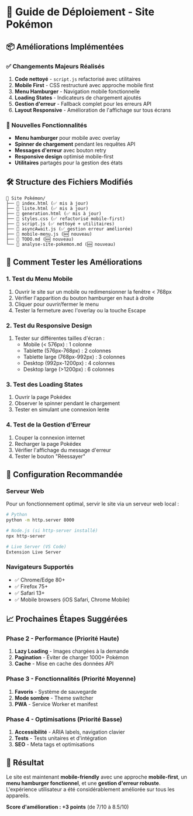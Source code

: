 # 🚀 Guide de Déploiement - Site Pokémon

## 📦 Améliorations Implémentées

### ✅ Changements Majeurs Réalisés

1. **Code nettoyé** - `script.js` refactorisé avec utilitaires
2. **Mobile First** - CSS restructuré avec approche mobile first
3. **Menu Hamburger** - Navigation mobile fonctionnelle
4. **Loading States** - Indicateurs de chargement ajoutés
5. **Gestion d'erreur** - Fallback complet pour les erreurs API
6. **Layout Responsive** - Amélioration de l'affichage sur tous écrans

### 📱 Nouvelles Fonctionnalités

- **Menu hamburger** pour mobile avec overlay
- **Spinner de chargement** pendant les requêtes API
- **Messages d'erreur** avec bouton retry
- **Responsive design** optimisé mobile-first
- **Utilitaires** partagés pour la gestion des états

## 🛠️ Structure des Fichiers Modifiés

```
📁 Site Pokémon/
├── 📄 index.html (✅ mis à jour)
├── 📄 liste.html (✅ mis à jour)
├── 📄 generation.html (✅ mis à jour)
├── 📄 styles.css (✅ refactorisé mobile-first)
├── 📄 script.js (✅ nettoyé + utilitaires)
├── 📄 asyncAwait.js (✅ gestion erreur améliorée)
├── 📄 mobile-menu.js (🆕 nouveau)
├── 📄 TODO.md (🆕 nouveau)
└── 📄 analyse-site-pokemon.md (🆕 nouveau)
```

## 🎯 Comment Tester les Améliorations

### 1. Test du Menu Mobile
1. Ouvrir le site sur un mobile ou redimensionner la fenêtre < 768px
2. Vérifier l'apparition du bouton hamburger en haut à droite
3. Cliquer pour ouvrir/fermer le menu
4. Tester la fermeture avec l'overlay ou la touche Escape

### 2. Test du Responsive Design
1. Tester sur différentes tailles d'écran :
   - Mobile (< 576px) : 1 colonne
   - Tablette (576px-768px) : 2 colonnes
   - Tablette large (768px-992px) : 3 colonnes
   - Desktop (992px-1200px) : 4 colonnes
   - Desktop large (>1200px) : 6 colonnes

### 3. Test des Loading States
1. Ouvrir la page Pokédex
2. Observer le spinner pendant le chargement
3. Tester en simulant une connexion lente

### 4. Test de la Gestion d'Erreur
1. Couper la connexion internet
2. Recharger la page Pokédex
3. Vérifier l'affichage du message d'erreur
4. Tester le bouton "Réessayer"

## 🔧 Configuration Recommandée

### Serveur Web
Pour un fonctionnement optimal, servir le site via un serveur web local :

```bash
# Python
python -m http.server 8000

# Node.js (si http-server installé)
npx http-server

# Live Server (VS Code)
Extension Live Server
```

### Navigateurs Supportés
- ✅ Chrome/Edge 80+
- ✅ Firefox 75+
- ✅ Safari 13+
- ✅ Mobile browsers (iOS Safari, Chrome Mobile)

## 📈 Prochaines Étapes Suggérées

### Phase 2 - Performance (Priorité Haute)
1. **Lazy Loading** - Images chargées à la demande
2. **Pagination** - Éviter de charger 1000+ Pokémon
3. **Cache** - Mise en cache des données API

### Phase 3 - Fonctionnalités (Priorité Moyenne)
1. **Favoris** - Système de sauvegarde
2. **Mode sombre** - Theme switcher
3. **PWA** - Service Worker et manifest

### Phase 4 - Optimisations (Priorité Basse)
1. **Accessibilité** - ARIA labels, navigation clavier
2. **Tests** - Tests unitaires et d'intégration
3. **SEO** - Meta tags et optimisations

## 🎉 Résultat

Le site est maintenant **mobile-friendly** avec une approche **mobile-first**, un **menu hamburger fonctionnel**, et une **gestion d'erreur robuste**. L'expérience utilisateur a été considérablement améliorée sur tous les appareils.

**Score d'amélioration : +3 points** (de 7/10 à 8.5/10)